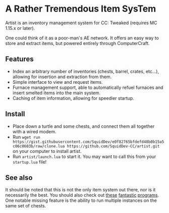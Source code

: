 # A Rather Tremendous Item SysTem
Artist is an inventory management system for CC: Tweaked (requires MC 1.15.x
or later).

One could think of it as a poor-man's AE network. It offers an easy way to store
and extract items, but powered entirely through ComputerCraft.

## Features
 - Index an arbitrary number of inventories (chests, barrel, crates, etc...),
   allowing for insertion and extraction from them.
 - Simple interface to view and request items.
 - Furnace management support, able to automatically refuel furnaces and insert
   smelted items into the main system.
 - Caching of item information, allowing for speedier startup.

## Install
 - Place down a turtle and some chests, and connect them all together with a wired modem.
 - Run `wget run https://gist.githubusercontent.com/SquidDev/e0f82765bfdefd48b0b15a5c06c0603b/raw/clone.lua https://github.com/SquidDev-CC/artist.git` on your computer to install artist.
 - Run `artist/launch.lua` to start it. You may want to call this from your `startup.lua` file!

## See also
It should be noted that this is not the only item system out there, nor is it
necessarily the best. You should also check out [these][turtlegistics]
[fantastic][roger] [programs][milo]. One notable missing feature is the ability
to run multiple instances on the same set of chests.

[turtlegistics]: https://github.com/apemanzilla/turtlegistics "Tutlegistics on GitHub"
[roger]: http://www.computercraft.info/forums2/index.php?/topic/28438- "roger109z's item system on the CCF"
[milo]: https://github.com/kepler155c/opus-apps/tree/develop-1.8/milo
